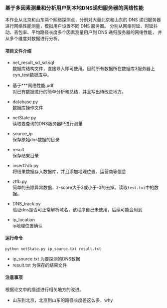 ### 基于多因素测量和分析用户到本地DNS递归服务器的网络性能

本作业从北京和山东两个网络探测点，分别对大量北京和山东的 DNS 递归服务器进行网络性能测量，模拟用户设置不同 DNS 服务器。
分别从网络时延、时延抖动、丢包率、平均路径长度多个因素测量用户到 DNS 递归服务器的网络性能， 并从多个维度对数据进行分析。

#### 项目文件介绍
* net_result_sd_sd.sql   
数据库结构文件，直接导入即可使用。目前所有数据所在数据库3服务器上cyn_test数据库中。

* 基于***网络性能.pdf   
对已有数据进行的简单分析和总结，并且写出待改进地方。

*  database.py  
数据库操作文件

* netState.py  
读取要查询的DNS服务器IP进行测量

* source_ip  
保存原始dns数据的目录

* result  
保存结果目录

* insert2db.py  
将结果数据存入数据库，并且添加地理位置、运营商等信息

* ztfb.py  
简单的去除异常数据，z-score大于3或小于-3的去掉。读取`test.txt`中的数据。

* DNS_track.py   
验证dns是否可正常解析域名，该程序自己未使用，后续可能会用到

* ip_location  
ip地理位置确认

#### 运行命令

`python netState.py ip_source.txt result.txt` 
* ip_source.txt 为要探测的DNS数据
* result.txt 为保存的结果文件

#### 注意事项

根据论文中的描述进行相关地方的改进。
* 山东到北京，北京到山东的路径长度差这么多，why
